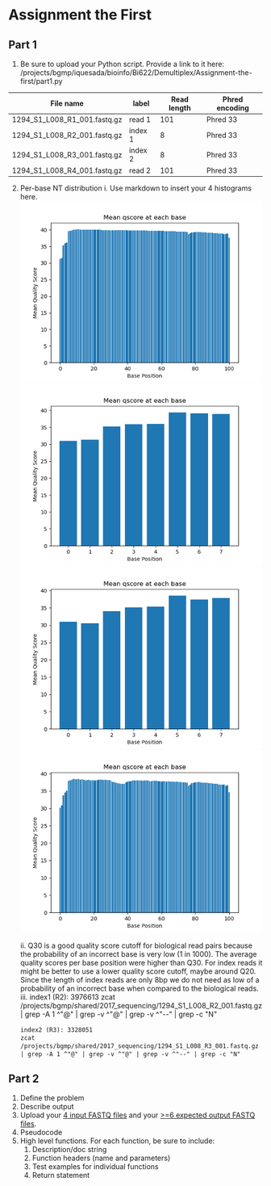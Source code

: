 # Assignment the First

## Part 1
1. Be sure to upload your Python script. Provide a link to it here: /projects/bgmp/iquesada/bioinfo/Bi622/Demultiplex/Assignment-the-first/part1.py

| File name | label | Read length | Phred encoding |
|---|---|---|---|
| 1294_S1_L008_R1_001.fastq.gz | read 1 | 101 | Phred 33 |
| 1294_S1_L008_R2_001.fastq.gz | index 1 | 8 | Phred 33 |
| 1294_S1_L008_R3_001.fastq.gz | index 2 | 8 | Phred 33 |
| 1294_S1_L008_R4_001.fastq.gz | read 2 | 101 | Phred 33 |

2. Per-base NT distribution
    i. Use markdown to insert your 4 histograms here.
       ![R1 histogram](https://github.com/Isabel-quesada/Demultiplex/blob/master/Assignment-the-first/R1_histogram.png)
       ![R2 histogram](https://github.com/Isabel-quesada/Demultiplex/blob/master/Assignment-the-first/R2_histogram.png)
       ![R3 histogram](https://github.com/Isabel-quesada/Demultiplex/blob/master/Assignment-the-first/R3_histogram.png)
       ![R4 histogram](https://github.com/Isabel-quesada/Demultiplex/blob/master/Assignment-the-first/R4_histogram.png)
   
   ii. Q30 is a good quality score cutoff for biological read pairs because the probability of an incorrect base is very low (1 in 1000).          The average quality scores per base position were higher than Q30. For index reads it might be better to use a lower quality score          cutoff, maybe around Q20. Since the length of index reads are only 8bp we do not need as low of a probability of an incorrect base          when compared to the biological reads. 
  iii. index1 (R2): 3976613
       zcat /projects/bgmp/shared/2017_sequencing/1294_S1_L008_R2_001.fastq.gz | grep -A 1 ^"@" | grep -v ^"@" | grep -v ^"--" | grep -c "N"

       index2 (R3): 3328051
       zcat /projects/bgmp/shared/2017_sequencing/1294_S1_L008_R3_001.fastq.gz | grep -A 1 ^"@" | grep -v ^"@" | grep -v ^"--" | grep -c "N"
       
## Part 2
1. Define the problem
2. Describe output
3. Upload your [4 input FASTQ files](../TEST-input_FASTQ) and your [>=6 expected output FASTQ files](../TEST-output_FASTQ).
4. Pseudocode
5. High level functions. For each function, be sure to include:
    1. Description/doc string
    2. Function headers (name and parameters)
    3. Test examples for individual functions
    4. Return statement
